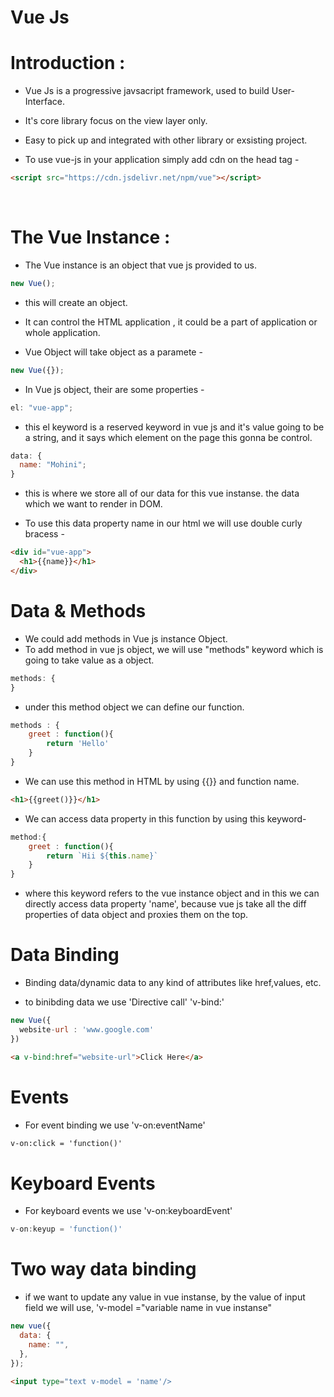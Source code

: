 # Vue Js

# Introduction :

- Vue Js is a progressive javsacript framework, used to build User-Interface.

- It's core library focus on the view layer only.

- Easy to pick up and integrated with other library or exsisting project.

* To use vue-js in your application simply add cdn on the head tag -

```html
<script src="https://cdn.jsdelivr.net/npm/vue"></script>
```

<br>

# The Vue Instance :

- The Vue instance is an object that vue js provided to us.

```js
new Vue();
```

- this will create an object.

* It can control the HTML application , it could be a part of application or whole application.

* Vue Object will take object as a paramete -

```js
new Vue({});
```

- In Vue js object, their are some properties -

```js
el: "vue-app";
```

- this el keyword is a reserved keyword in vue js and it's value going to be a string, and it says which element on the page this gonna be control.

```js
data: {
  name: "Mohini";
}
```

- this is where we store all of our data for this vue instanse. the data which we want to render in DOM.

* To use this data property name in our html we will use double curly bracess -

```html
<div id="vue-app">
  <h1>{{name}}</h1>
</div>
```

# Data & Methods

- We could add methods in Vue js instance Object.
- To add method in vue js object, we will use "methods" keyword which is going to take value as a object.

```js
methods: {
}
```

- under this method object we can define our function.

```js
methods : {
    greet : function(){
        return 'Hello'
    }
}
```

- We can use this method in HTML by using {{}} and function name.

```html
<h1>{{greet()}}</h1>
```

- We can access data property in this function by using this keyword-

```js
method:{
    greet : function(){
        return `Hii ${this.name}`
    }
}
```

- where this keyword refers to the vue instance object and in this we can directly access data property 'name', because vue js take all the diff properties of data object and proxies them on the top.

# Data Binding

- Binding data/dynamic data to any kind of attributes like href,values, etc.

- to binibding data we use 'Directive call' 'v-bind:'

```js
new Vue({
  website-url : 'www.google.com'
})
```

```html
<a v-bind:href="website-url">Click Here</a>
```

# Events

- For event binding we use 'v-on:eventName'

```html
v-on:click = 'function()'
```

# Keyboard Events

- For keyboard events we use 'v-on:keyboardEvent'

```js
v-on:keyup = 'function()'
```

# Two way data binding

- if we want to update any value in vue instanse, by the value of input field we will use,
  'v-model ="variable name in vue instanse"

```js
new vue({
  data: {
    name: "",
  },
});
```

```html
<input type="text v-model = 'name'/>
```
